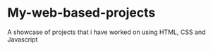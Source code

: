 # My-web-based-projects
A showcase of projects that i have worked on using HTML, CSS and Javascript
